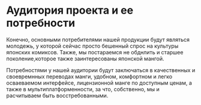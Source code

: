 # Аудитория проекта и ее потребности

Конечно, основными потребителями нашей продукции будут являться молодежь, у которой сейчас просто бешенный спрос на культуры японских комиксов. Также, мы постараемся не обднлить и старшее поколение,которое также заинтересованы японской мангой.

Потребностями у нашей аудитории будут заключаться в качественных и своевремнных переводах манги, удобном, комфортном и легко осваеваемом интерфейсе, лицензионной манге по доступным ценам, а также в мультиплатформенности, за что, собственно, мы и расчитываем быть восстребованными.

